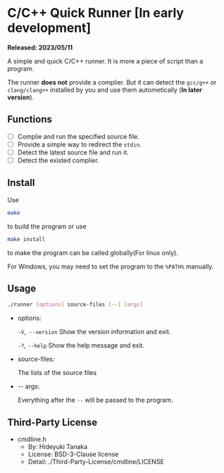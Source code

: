 # C/C++ Quick Runner [In early development]

**Released: 2023/05/11**

A simple and quick C/C++ runner. It is more a piece of script than a program.

The runner **does not** provide a complier. But it can detect the `gcc/g++` or `clang/clang++` installed by you and use them autometically (**In later version**).

## Functions

- [ ] Complie and run the specified source file.
- [ ] Provide a simple way to redirect the `stdin`.
- [ ] Detect the latest source file and run it.
- [ ] Detect the existed complier.

## Install

Use

``` bash
make
```

to build the program or use

``` bash
make install
```

to make the program can be called globally(For linux only).

For Windows, you may need to set the program to the `%PATH%` manually.

## Usage

``` bash
./runner [options] source-files [--] [args]
```

- options:

  `-V`,` --version`    Show the version information and exit.

  `-?`, `--help`       Show the help message and exit.

- source-files:

  The lists of the source files

- -- args:

  Everything after the `--` will be passed to the program.

## Third-Party License

- cmdline.h
  - By: Hideyuki Tanaka
  - License: BSD-3-Clause license
  - Detail: ./Third-Party-License/cmdline/LICENSE
